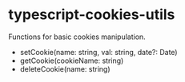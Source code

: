 # typescript-cookies-utils
Functions for basic cookies manipulation.
- setCookie(name: string, val: string, date?: Date)
- getCookie(cookieName: string)
- deleteCookie(name: string)
